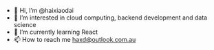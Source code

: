 - 👋 Hi, I’m @haixiaodai
- 👀 I’m interested in cloud computing, backend development and data science
- 🌱 I’m currently learning React
- 📫 How to reach me haxd@outlook.com.au

<!---
haixiaodai/haixiaodai is a ✨ special ✨ repository because its `README.md` (this file) appears on your GitHub profile.
You can click the Preview link to take a look at your changes.
--->
